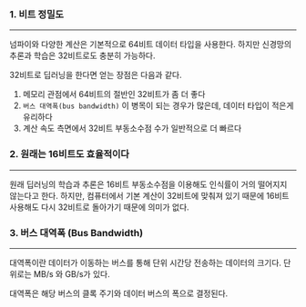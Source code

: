 ### 1. 비트 정밀도
---
넘파이와 다양한 계산은 기본적으로 64비트 데이터 타입을 사용한다. 하지만 신경망의 추론과 학습은 32비트로도 충분히 가능하다.

32비트로 딥러닝을 한다면 얻는 장점은 다음과 같다.
1. 메모리 관점에서 64비트의 절반인 32비트가 좀 더 좋다
2. `버스 대역폭(bus bandwidth)` 이 병목이 되는 경우가 많은데, 데이터 타입이 적은게 유리하다
3. 계산 속도 측면에서 32비트 부동소수점 수가 일반적으로 더 빠르다


### 2. 원래는 16비트도 효율적이다
---
원래 딥러닝의 학습과 추론은 16비트 부동소수점을 이용해도 인식률이 거의 떨어지지 않는다고 한다. 하지만, 컴퓨터에서 기본 계산이 32비트에 맞춰져 있기 때문에 16비트 사용해도 다시 32비트로 돌아가기 때문에 의미가 없다.


### 3. 버스 대역폭 (Bus Bandwidth)
---
대역폭이란 데이터가 이동하는 버스를 통해 단위 시간당 전송하는 데이터의 크기다. 단위로는 MB/s 와 GB/s가 있다. 

대역폭은 해당 버스의 클록 주기와 데이터 버스의 폭으로 결정된다.
